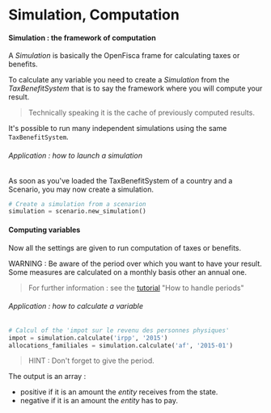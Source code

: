 # Simulation, Computation

#### Simulation : the framework of computation
A *Simulation* is basically the OpenFisca frame for calculating taxes or benefits.

To calculate any variable you need to create a *Simulation* from the *TaxBenefitSystem* that is to say the framework where you will compute your result.

> Technically speaking it is the cache of previously computed results.

It's possible to run many independent simulations using the same `TaxBenefitSystem`.

###### Application : how to launch a simulation

As soon as you've loaded the TaxBenefitSystem of a country and a Scenario, you may now create a simulation.

```python
# Create a simulation from a scenarion
simulation = scenario.new_simulation()
```


#### Computing variables

Now all the settings are given to run computation of taxes or benefits.

WARNING : Be aware of the period over which you want to have your result. Some measures are calculated on a monthly basis other an annual one.

> For further information : see the [tutorial](http://mybinder.org:/repo/openfisca/tutorial) "How to handle periods"

###### Application : how to calculate a variable

```python
# Calcul of the 'impot sur le revenu des personnes physiques'
impot = simulation.calculate('irpp', '2015')
allocations_familiales = simulation.calculate('af', '2015-01')
```

 > HINT : Don't forget to give the period.

 The output is an array :
 - positive if it is an amount the *entity* receives from the state.
 - negative if it is an amount the *entity* has to pay.

